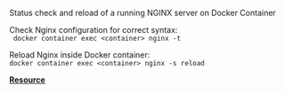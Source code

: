 Status check and reload of a running NGINX server on Docker Container

Check Nginx configuration for correct syntax: \
` docker container exec <container> nginx -t`

Reload Nginx inside Docker container: \
`docker container exec <container> nginx -s reload`

**[Resource](https://www.shellhacks.com/docker-reload-nginx-inside-container/)**